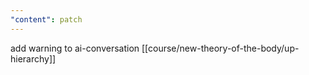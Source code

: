 ```yaml
---
"content": patch
---
```


add warning to ai-conversation [[course/new-theory-of-the-body/up-hierarchy]]
